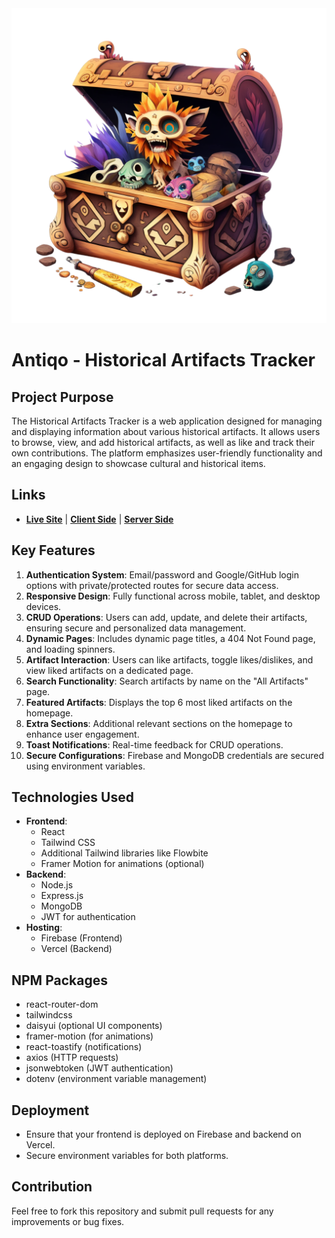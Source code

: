 <div align="center">
  <img src="public/logo.webp" alt="Antiqo Logo">
</div>

# Antiqo - Historical Artifacts Tracker

## Project Purpose
The Historical Artifacts Tracker is a web application designed for managing and displaying information about various historical artifacts. It allows users to browse, view, and add historical artifacts, as well as like and track their own contributions. The platform emphasizes user-friendly functionality and an engaging design to showcase cultural and historical items.

## Links
- **[Live Site](https://antiqo-tracker.web.app/)** | **[Client Side](https://github.com/programming-hero-web-course2/b10a11-client-side-ornobaadi)** | **[Server Side](https://github.com/programming-hero-web-course2/b10a11-server-side-ornobaadi)**

## Key Features
1. **Authentication System**: Email/password and Google/GitHub login options with private/protected routes for secure data access.
2. **Responsive Design**: Fully functional across mobile, tablet, and desktop devices.
3. **CRUD Operations**: Users can add, update, and delete their artifacts, ensuring secure and personalized data management.
4. **Dynamic Pages**: Includes dynamic page titles, a 404 Not Found page, and loading spinners.
5. **Artifact Interaction**: Users can like artifacts, toggle likes/dislikes, and view liked artifacts on a dedicated page.
6. **Search Functionality**: Search artifacts by name on the "All Artifacts" page.
7. **Featured Artifacts**: Displays the top 6 most liked artifacts on the homepage.
8. **Extra Sections**: Additional relevant sections on the homepage to enhance user engagement.
9. **Toast Notifications**: Real-time feedback for CRUD operations.
10. **Secure Configurations**: Firebase and MongoDB credentials are secured using environment variables.

## Technologies Used
- **Frontend**:
  - React
  - Tailwind CSS
  - Additional Tailwind libraries like Flowbite
  - Framer Motion for animations (optional)
- **Backend**:
  - Node.js
  - Express.js
  - MongoDB
  - JWT for authentication
- **Hosting**:
  - Firebase (Frontend)
  - Vercel (Backend)

## NPM Packages
- react-router-dom
- tailwindcss
- daisyui (optional UI components)
- framer-motion (for animations)
- react-toastify (notifications)
- axios (HTTP requests)
- jsonwebtoken (JWT authentication)
- dotenv (environment variable management)

## Deployment
- Ensure that your frontend is deployed on Firebase and backend on Vercel.
- Secure environment variables for both platforms.

## Contribution
Feel free to fork this repository and submit pull requests for any improvements or bug fixes.

